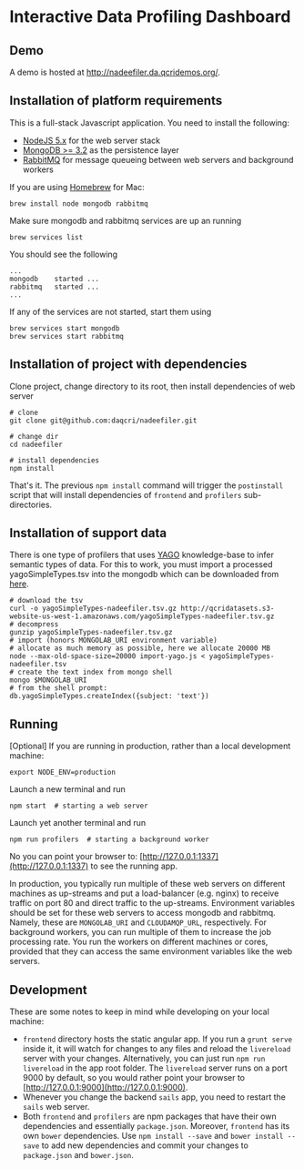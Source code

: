 # Interactive Data Profiling Dashboard

## Demo
A demo is hosted at http://nadeefiler.da.qcridemos.org/.

## Installation of platform requirements

This is a full-stack Javascript application. You need to install the following:

- [NodeJS 5.x](https://nodejs.org/en/) for the web server stack
- [MongoDB >= 3.2](https://www.mongodb.org/) as the persistence layer
- [RabbitMQ](https://www.rabbitmq.com/) for message queueing between web servers and background workers

If you are using [Homebrew](http://brew.sh/) for Mac:

    brew install node mongodb rabbitmq

Make sure mongodb and rabbitmq services are up an running

    brew services list

You should see the following

    ...
    mongodb    started ...
    rabbitmq   started ...
    ...

If any of the services are not started, start them using

    brew services start mongodb
    brew services start rabbitmq

## Installation of project with dependencies

Clone project, change directory to its root, then install dependencies of web server

    # clone
    git clone git@github.com:daqcri/nadeefiler.git

    # change dir
    cd nadeefiler
    
    # install dependencies
    npm install
    
That's it. The previous `npm install` command will trigger the `postinstall` script that will install
dependencies of `frontend` and `profilers` sub-directories.
    
## Installation of support data
There is one type of profilers that uses 
[YAGO](http://www.mpi-inf.mpg.de/departments/databases-and-information-systems/research/yago-naga/yago/downloads/)
knowledge-base to infer semantic types of data.
For this to work, you must import a processed yagoSimpleTypes.tsv into the mongodb which can be
downloaded from [here](http://qcridatasets.s3-website-us-west-1.amazonaws.com/yagoSimpleTypes-nadeefiler.tsv.gz).

    # download the tsv
    curl -o yagoSimpleTypes-nadeefiler.tsv.gz http://qcridatasets.s3-website-us-west-1.amazonaws.com/yagoSimpleTypes-nadeefiler.tsv.gz
    # decompress
    gunzip yagoSimpleTypes-nadeefiler.tsv.gz
    # import (honors MONGOLAB_URI environment variable)
    # allocate as much memory as possible, here we allocate 20000 MB
    node --max-old-space-size=20000 import-yago.js < yagoSimpleTypes-nadeefiler.tsv
    # create the text index from mongo shell
    mongo $MONGOLAB_URI
    # from the shell prompt:
    db.yagoSimpleTypes.createIndex({subject: 'text'})

## Running

[Optional] If you are running in production, rather than a local development machine:

    export NODE_ENV=production

Launch a new terminal and run

    npm start  # starting a web server

Launch yet another terminal and run

    npm run profilers  # starting a background worker
    
No you can point your browser to: [http://127.0.0.1:1337](http://127.0.0.1:1337) to see the running app.

In production, you typically run multiple of these web servers on different machines as up-streams and put
a load-balancer (e.g. nginx) to receive traffic on port 80 and direct traffic to the up-streams.
Environment variables should be set for these web servers to access mongodb and rabbitmq. Namely, these
are `MONGOLAB_URI` and `CLOUDAMQP_URL`, respectively.
For background workers, you can run multiple of them to increase the job processing rate. You run the workers
on different machines or cores, provided that they can access the same environment variables like the web servers.

## Development
These are some notes to keep in mind while developing on your local machine:

- `frontend` directory hosts the static angular app. If you run a `grunt serve` inside it, it will watch for changes
to any files and reload the `livereload` server with your changes. Alternatively, you can just run `npm run livereload`
in the app root folder. The `livereload` server runs on a port 9000 by default, so you would rather
point your browser to [http://127.0.0.1:9000](http://127.0.0.1:9000).
- Whenever you change the backend `sails` app, you need to restart the `sails` web server.
- Both `frontend` and `profilers` are npm packages that have their own dependencies and essentially `package.json`.
Moreover, `frontend` has its own `bower` dependencies. Use `npm install --save` and `bower install --save` to add
new dependencies and commit your changes to `package.json` and `bower.json`.
